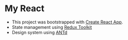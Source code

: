 # My React
- This project was bootstrapped with [Create React App](https://github.com/facebook/create-react-app).
- State management using [Redux Toolkit](https://redux-toolkit.js.org/)
- Design system using [ANTd](https://ant.design/)